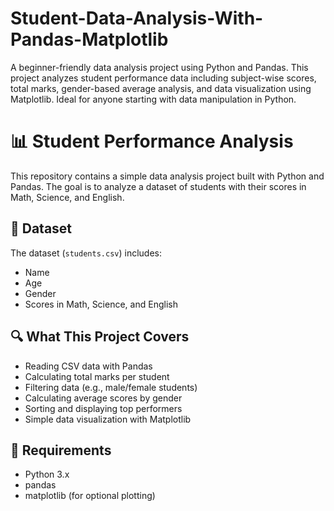# Student-Data-Analysis-With-Pandas-Matplotlib
A beginner-friendly data analysis project using Python and Pandas. This project analyzes student performance data including subject-wise scores, total marks, gender-based average analysis, and data visualization using Matplotlib. Ideal for anyone starting with data manipulation in Python.

# 📊 Student Performance Analysis

This repository contains a simple data analysis project built with Python and Pandas. The goal is to analyze a dataset of students with their scores in Math, Science, and English.

## 📁 Dataset

The dataset (`students.csv`) includes:
- Name
- Age
- Gender
- Scores in Math, Science, and English

## 🔍 What This Project Covers

- Reading CSV data with Pandas
- Calculating total marks per student
- Filtering data (e.g., male/female students)
- Calculating average scores by gender
- Sorting and displaying top performers
- Simple data visualization with Matplotlib

## 🧪 Requirements

- Python 3.x
- pandas
- matplotlib (for optional plotting) 
